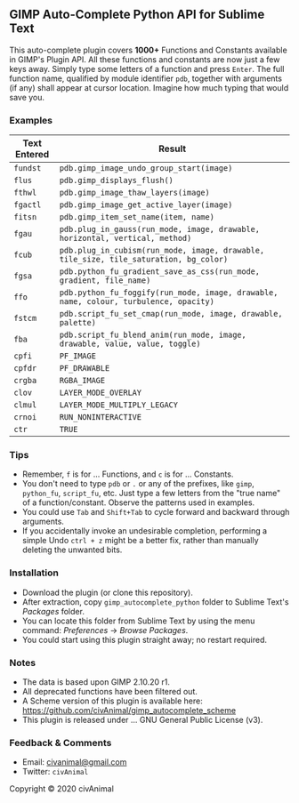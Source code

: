 ## GIMP Auto-Complete Python API for Sublime Text

This auto-complete plugin covers __1000+__ Functions and Constants available in GIMP's Plugin API. All these functions and constants are now just a few keys away. Simply type some letters of a function and press `Enter`. The full function name, qualified by module identifier `pdb`, together with arguments (if any) shall appear at cursor location. Imagine how much typing that would save you.


### Examples

 Text Entered  |  Result
-------------- | -----------------------------------------------------------------------------------------
 `fundst`      | `pdb.gimp_image_undo_group_start(image)`
 `flus`        | `pdb.gimp_displays_flush()`
 `fthwl`       | `pdb.gimp_image_thaw_layers(image)`
 `fgactl`      | `pdb.gimp_image_get_active_layer(image)`
 `fitsn`       | `pdb.gimp_item_set_name(item, name)`
 `fgau`        | `pdb.plug_in_gauss(run_mode, image, drawable, horizontal, vertical, method)`
 `fcub`        | `pdb.plug_in_cubism(run_mode, image, drawable, tile_size, tile_saturation, bg_color)`
 `fgsa`        | `pdb.python_fu_gradient_save_as_css(run_mode, gradient, file_name)`
 `ffo`         | `pdb.python_fu_foggify(run_mode, image, drawable, name, colour, turbulence, opacity)`
 `fstcm`       | `pdb.script_fu_set_cmap(run_mode, image, drawable, palette)`
 `fba`         | `pdb.script_fu_blend_anim(run_mode, image, drawable, value, value, toggle)`
 `cpfi`        | `PF_IMAGE`
 `cpfdr`       | `PF_DRAWABLE`
 `crgba`       | `RGBA_IMAGE`
 `clov`        | `LAYER_MODE_OVERLAY`
 `clmul`       | `LAYER_MODE_MULTIPLY_LEGACY`
 `crnoi`       | `RUN_NONINTERACTIVE`
 `ctr`         | `TRUE`


### Tips

* Remember, `f` is for ... Functions, and `c` is for ... Constants.
* You don't need to type `pdb` or `.` or any of the prefixes, like `gimp`, `python_fu`, `script_fu`, etc. Just type a few letters from the "true name" of a function/constant. Observe the patterns used in examples.
* You could use `Tab` and `Shift+Tab` to cycle forward and backward through arguments.
* If you accidentally invoke an undesirable completion, performing a simple Undo `ctrl + z` might be a better fix, rather than manually deleting the unwanted bits.


### Installation

* Download the plugin (or clone this repository).
* After extraction, copy `gimp_autocomplete_python` folder to Sublime Text's _Packages_ folder.
* You can locate this folder from Sublime Text by using the menu command: _Preferences_ → _Browse Packages_.
* You could start using this plugin straight away; no restart required.


### Notes

* The data is based upon GIMP 2.10.20 r1.
* All deprecated functions have been filtered out.
* A Scheme version of this plugin is available here: https://github.com/civAnimal/gimp_autocomplete_scheme
* This plugin is released under ... GNU General Public License (v3).


### Feedback & Comments

* Email:     civanimal@gmail.com
* Twitter:  `civAnimal`


Copyright © 2020 civAnimal
